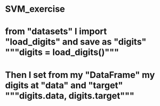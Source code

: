 # SVM_exercise
# from "datasets" I import "load_digits" and save as "digits" """digits = load_digits()"""
# Then I set from my "DataFrame" my digits at "data" and "target" """digits.data, digits.target"""
